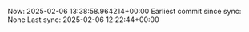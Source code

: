 Now: 2025-02-06 13:38:58.964214+00:00 Earliest commit since sync: None Last sync: 2025-02-06 12:22:44+00:00
